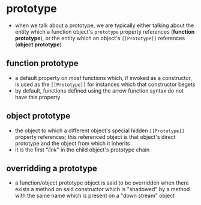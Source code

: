 # prototype

- when we talk about a prototype, we are typically either talking about the entity which a function object's `prototype` property references (**function prototype**), or the entity which an object's `[[Prototype]]` references (**object prototype**)

## function prototype

- a default property on _most_ functions which, if invoked as a constructor, is used as the `[[Prototype]]` for instances which that constructor begets
- by default, functions defined using the arrow function syntax do not have this property

## object prototype

- the object to which a different object's special hidden `[[Prototype]]` property references; this referenced object is that object's direct prototype and the object from which it inherits
- it is the first "_link_" in the child object's prototype chain

## overridding a prototype

- a function/object prototype object is said to be overridden when there exists a method on said constructor which is "shadowed" by a method with the same name which is present on a "down stream" object 

